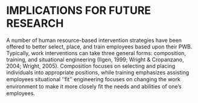 # IMPLICATIONS FOR FUTURE RESEARCH

A number of human resource-based intervention strategies have been offered to better select, place, and train employees based upon their PWB. Typically, work interventions can take three general forms: composition, training, and situational engineering (Ilgen, 1999; Wright & Cropanzano, 2004; Wright, 2005). Composition focuses on selecting and placing individuals into appropriate positions, while training emphasizes assisting employees situational ‘‘ﬁt’’ engineering focuses on changing the work environment to make it more closely ﬁt the needs and abilities of one’s employees.